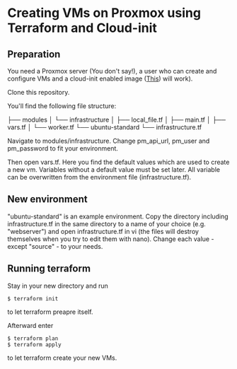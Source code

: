 

# Creating VMs on Proxmox using Terraform and Cloud-init

## Preparation

You need a Proxmox server (You don't say!), a user who can create and configure VMs and a cloud-init enabled image ([This](https://github.com/runter-vom-mattenwagen/proxmox-packer)) will work).

Clone this repository.

You'll find the following file structure:

├── modules
│   └── infrastructure
│       ├── local_file.tf
│       ├── main.tf
│       ├── vars.tf
│       └── worker.tf
└── ubuntu-standard
    └── infrastructure.tf
    
Navigate to modules/infrastructure. Change pm_api_url, pm_user and pm_password to fit your environment. 

Then open vars.tf. Here you find the default values which are used to create a new vm. Variables without a default value must be set later. All variable can be overwritten from the environment file (infrastructure.tf). 

## New environment

"ubuntu-standard" is an example environment. Copy the directory including infrastructure.tf in the same directory to a name of your choice (e.g. "webserver") and open infrastructure.tf in vi (the files will destroy themselves when you try to edit them with nano). Change each value - except "source" - to your needs. 

## Running terraform

Stay in your new directory and run

```
$ terraform init
```

to let terraform preapre itself.


Afterward enter
```
$ terraform plan
$ terraform apply
```
to let terraform create your new VMs.


